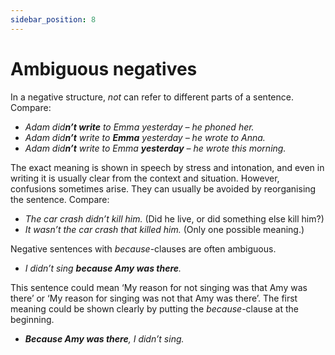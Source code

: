 ```yaml
---
sidebar_position: 8
---
```


# Ambiguous negatives

In a negative structure, *not* can refer to different parts of a sentence. Compare:

- *Adam did**n’t write** to Emma yesterday – he phoned her.*
- *Adam did**n’t** write to **Emma** yesterday – he wrote to Anna.*
- *Adam did**n’t** write to Emma **yesterday** – he wrote this morning.*

The exact meaning is shown in speech by stress and intonation, and even in writing it is usually clear from the context and situation. However, confusions sometimes arise. They can usually be avoided by reorganising the sentence. Compare:

- *The car crash didn’t kill him.* (Did he live, or did something else kill him?)
- *It wasn’t the car crash that killed him.* (Only one possible meaning.)

Negative sentences with *because*\-clauses are often ambiguous.

- *I didn’t sing **because Amy was there**.*

This sentence could mean ‘My reason for not singing was that Amy was there’ or ‘My reason for singing was not that Amy was there’. The first meaning could be shown clearly by putting the *because*\-clause at the beginning.

- ***Because Amy was there**, I didn’t sing.*
